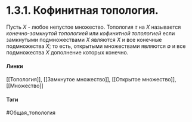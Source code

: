 # 1.3.1. Кофинитная топология.
Пусть $X$ - любое непустое множество. Топология $\tau$ на $X$ называется *конечно-замкнутой топологией* или *кофинитной топологией* если замкнутыми подмножествами $X$ являются $X$ и все конечные подмножества $X$; то есть, открытыми множествами являются $\emptyset$ и все подмножества $X$ дополнение которых конечно.

#### Линки
[[Топология]],
[[Замкнутое множество]],
[[Открытое множество]],
[[Множество]]
#### Тэги 
 #Общая_топология